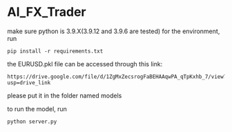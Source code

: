 # AI_FX_Trader

make sure python is 3.9.X(3.9.12 and 3.9.6 are tested)
for the environment, run

```
pip install -r requirements.txt

```


the EURUSD.pkl file can be accessed through this link:  

```
https://drive.google.com/file/d/1ZgMxZecsrogFaBEHAAqwPA_qTpKxhb_7/view?usp=drive_link

```
please put it in the folder named models


to run the model, run 

```
python server.py

```